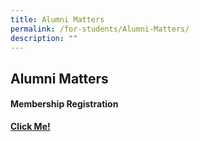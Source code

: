 ```yaml
---
title: Alumni Matters
permalink: /for-students/Alumni-Matters/
description: ""
---
```

## Alumni Matters

#### Membership Registration

**[Click Me!](https://forms.cwp.gov.sg/uptlc/FormOPJU9)**